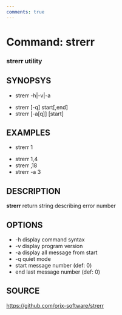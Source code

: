 ```yaml
---
comments: true
---
```

# Command: strerr

### strerr utility

## SYNOPSYS
+ strerr -h|-v|-a
* strerr [-q] start[,end]
* strerr [-a[q]] [start]

## EXAMPLES
+ strerr 1
* strerr 1,4
* strerr ,18
* strerr -a 3

## DESCRIPTION
**strerr** return string describing error number

## OPTIONS
*  -h
   display command syntax
*  -v
   display program version
*  -a
   display all message from start
*  -q
   quiet mode
* start
   message number (def: 0)
* end
   last message number (def: 0)

## SOURCE
https://github.com/orix-software/strerr

